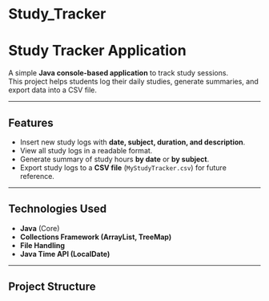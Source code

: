 # Study_Tracker
# Study Tracker Application

A simple **Java console-based application** to track study sessions.  
This project helps students log their daily studies, generate summaries, and export data into a CSV file.

---

## Features
- Insert new study logs with **date, subject, duration, and description**.
- View all study logs in a readable format.
- Generate summary of study hours **by date** or **by subject**.
- Export study logs to a **CSV file** (`MyStudyTracker.csv`) for future reference.

---

##  Technologies Used
- **Java** (Core)
- **Collections Framework (ArrayList, TreeMap)**
- **File Handling**
- **Java Time API (LocalDate)**

---

## Project Structure




